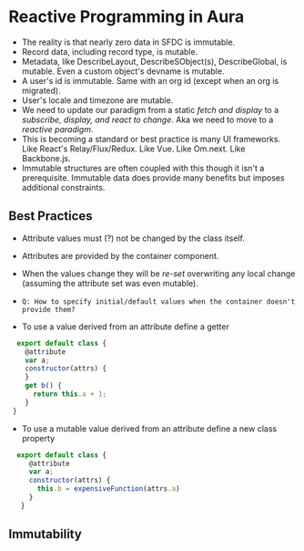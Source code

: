 # Reactive Programming in Aura

* The reality is that nearly zero data in SFDC is immutable.
 * Record data, including record type, is mutable.
 * Metadata, like DescribeLayout, DescribeSObject(s), DescribeGlobal, is mutable. Even a custom object's devname is mutable.
 * A user's id is immutable. Same with an org id (except when an org is migrated).
 * User's locale and timezone are mutable.
* We need to update our paradigm from a static _fetch and display_ to a _subscribe, display, and react to change_. Aka we need to move to a _reactive paradigm_.
* This is becoming a standard or best practice is many UI frameworks. Like React's Relay/Flux/Redux. Like Vue. Like Om.next. Like Backbone.js.
 * Immutable structures are often coupled with this though it isn't a prerequisite. Immutable data does provide many benefits but imposes additional constraints.

## Best Practices

* Attribute values must (?) not be changed by the class itself.
 * Attributes are provided by the container component.
 * When the values change they will be _re-set_ overwriting any local change (assuming the attribute set was even mutable).
 * `Q: How to specify initial/default values when the container doesn't provide them?`


* To use a value derived from an attribute define a getter
 ```js
   export default class {
     @attribute
     var a;
     constructor(attrs) {
     }
     get b() {
       return this.a + 1;
     }
  }
 ```


* To use a mutable value derived from an attribute define a new class property
```js
  export default class {
     @attribute
     var a;
     constructor(attrs) {
       this.b = expensiveFunction(attrs.a)
     }
   }
 ```



## Immutability
